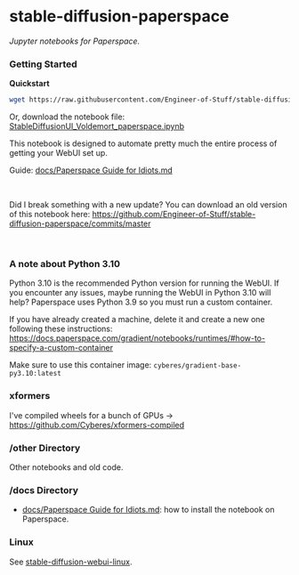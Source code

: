 # stable-diffusion-paperspace

_Jupyter notebooks for Paperspace._

### Getting Started

**Quickstart**
```bash
wget https://raw.githubusercontent.com/Engineer-of-Stuff/stable-diffusion-paperspace/master/StableDiffusionUI_Voldemort_paperspace.ipynb
```

Or, download the notebook file: [StableDiffusionUI_Voldemort_paperspace.ipynb](https://raw.githubusercontent.com/Engineer-of-Stuff/stable-diffusion-paperspace/master/StableDiffusionUI_Voldemort_paperspace.ipynb)

This notebook is designed to automate pretty much the entire process of getting your WebUI set up.

Guide: [docs/Paperspace Guide for Idiots.md](https://github.com/Engineer-of-Stuff/stable-diffusion-paperspace/blob/main/docs/Paperspace%20Guide%20for%20Idiots.md)

<br>

Did I break something with a new update? You can download an old version of this notebook here: https://github.com/Engineer-of-Stuff/stable-diffusion-paperspace/commits/master

<br>

### A note about Python 3.10

Python 3.10 is the recommended Python version for running the WebUI. If you encounter any issues, maybe running the WebUI in Python 3.10 will help? Paperspace uses Python 3.9 so you must run a custom container.

If you have already created a machine, delete it and create a new one following these instructions: https://docs.paperspace.com/gradient/notebooks/runtimes/#how-to-specify-a-custom-container

Make sure to use this container image: `cyberes/gradient-base-py3.10:latest`


### xformers

I've compiled wheels for a bunch of GPUs → https://github.com/Cyberes/xformers-compiled

### /other Directory

Other notebooks and old code.

### /docs Directory
- [docs/Paperspace Guide for Idiots.md](https://github.com/Engineer-of-Stuff/stable-diffusion-paperspace/blob/main/docs/Paperspace%20Guide%20for%20Idiots.md): how to install the notebook on Paperspace.

### Linux

See [stable-diffusion-webui-linux](https://github.com/Cyberes/stable-diffusion-webui-linux).
